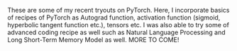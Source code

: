 These are some of my recent tryouts on PyTorch. Here, I incorporate basics of recipes of PyTorch as Autograd function, activation function (sigmoid, hyperbolic tangent function etc.), tensors etc. I was also able to try some of advanced coding recipe as well such as Natural Language Processing and Long Short-Term Memory Model as well. MORE TO COME!
